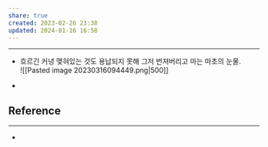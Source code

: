 ```yaml
---
share: true
created: 2023-02-26 23:38
updated: 2024-01-16 16:58
---
```


---

- 흐르긴 커녕 맺혀있는 것도 용납되지 못해 그저 번져버리고 마는 마초의 눈물.  
![[Pasted image 20230316094449.png|500]]

- 



## Reference
---
- 